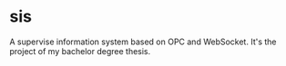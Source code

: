 # sis
A supervise information system based on OPC and WebSocket. It's the project of my bachelor degree thesis.

